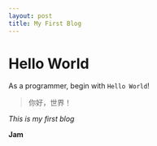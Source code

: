 ```yaml
---
layout: post
title: My First Blog
---
```


# Hello World

As a programmer, begin with `Hello World`!

> 你好，世界！

*This is my first blog*

**Jam**


